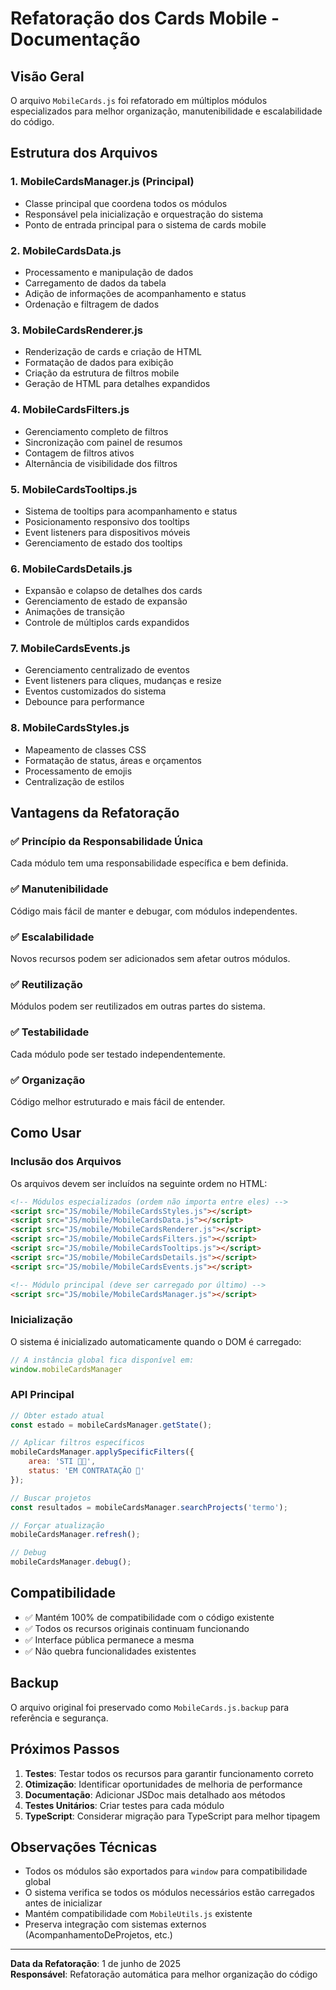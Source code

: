 # Refatoração dos Cards Mobile - Documentação

## Visão Geral

O arquivo `MobileCards.js` foi refatorado em múltiplos módulos especializados para melhor organização, manutenibilidade e escalabilidade do código.

## Estrutura dos Arquivos

### 1. **MobileCardsManager.js** (Principal)
- Classe principal que coordena todos os módulos
- Responsável pela inicialização e orquestração do sistema
- Ponto de entrada principal para o sistema de cards mobile

### 2. **MobileCardsData.js**
- Processamento e manipulação de dados
- Carregamento de dados da tabela
- Adição de informações de acompanhamento e status
- Ordenação e filtragem de dados

### 3. **MobileCardsRenderer.js**
- Renderização de cards e criação de HTML
- Formatação de dados para exibição
- Criação da estrutura de filtros mobile
- Geração de HTML para detalhes expandidos

### 4. **MobileCardsFilters.js**
- Gerenciamento completo de filtros
- Sincronização com painel de resumos
- Contagem de filtros ativos
- Alternância de visibilidade dos filtros

### 5. **MobileCardsTooltips.js**
- Sistema de tooltips para acompanhamento e status
- Posicionamento responsivo dos tooltips
- Event listeners para dispositivos móveis
- Gerenciamento de estado dos tooltips

### 6. **MobileCardsDetails.js**
- Expansão e colapso de detalhes dos cards
- Gerenciamento de estado de expansão
- Animações de transição
- Controle de múltiplos cards expandidos

### 7. **MobileCardsEvents.js**
- Gerenciamento centralizado de eventos
- Event listeners para cliques, mudanças e resize
- Eventos customizados do sistema
- Debounce para performance

### 8. **MobileCardsStyles.js**
- Mapeamento de classes CSS
- Formatação de status, áreas e orçamentos
- Processamento de emojis
- Centralização de estilos

## Vantagens da Refatoração

### ✅ **Princípio da Responsabilidade Única**
Cada módulo tem uma responsabilidade específica e bem definida.

### ✅ **Manutenibilidade**
Código mais fácil de manter e debugar, com módulos independentes.

### ✅ **Escalabilidade**
Novos recursos podem ser adicionados sem afetar outros módulos.

### ✅ **Reutilização**
Módulos podem ser reutilizados em outras partes do sistema.

### ✅ **Testabilidade**
Cada módulo pode ser testado independentemente.

### ✅ **Organização**
Código melhor estruturado e mais fácil de entender.

## Como Usar

### Inclusão dos Arquivos
Os arquivos devem ser incluídos na seguinte ordem no HTML:

```html
<!-- Módulos especializados (ordem não importa entre eles) -->
<script src="JS/mobile/MobileCardsStyles.js"></script>
<script src="JS/mobile/MobileCardsData.js"></script>
<script src="JS/mobile/MobileCardsRenderer.js"></script>
<script src="JS/mobile/MobileCardsFilters.js"></script>
<script src="JS/mobile/MobileCardsTooltips.js"></script>
<script src="JS/mobile/MobileCardsDetails.js"></script>
<script src="JS/mobile/MobileCardsEvents.js"></script>

<!-- Módulo principal (deve ser carregado por último) -->
<script src="JS/mobile/MobileCardsManager.js"></script>
```

### Inicialização
O sistema é inicializado automaticamente quando o DOM é carregado:

```javascript
// A instância global fica disponível em:
window.mobileCardsManager
```

### API Principal

```javascript
// Obter estado atual
const estado = mobileCardsManager.getState();

// Aplicar filtros específicos
mobileCardsManager.applySpecificFilters({
    area: 'STI 👩‍💼',
    status: 'EM CONTRATAÇÃO 🤝'
});

// Buscar projetos
const resultados = mobileCardsManager.searchProjects('termo');

// Forçar atualização
mobileCardsManager.refresh();

// Debug
mobileCardsManager.debug();
```

## Compatibilidade

- ✅ Mantém 100% de compatibilidade com o código existente
- ✅ Todos os recursos originais continuam funcionando
- ✅ Interface pública permanece a mesma
- ✅ Não quebra funcionalidades existentes

## Backup

O arquivo original foi preservado como `MobileCards.js.backup` para referência e segurança.

## Próximos Passos

1. **Testes**: Testar todos os recursos para garantir funcionamento correto
2. **Otimização**: Identificar oportunidades de melhoria de performance
3. **Documentação**: Adicionar JSDoc mais detalhado aos métodos
4. **Testes Unitários**: Criar testes para cada módulo
5. **TypeScript**: Considerar migração para TypeScript para melhor tipagem

## Observações Técnicas

- Todos os módulos são exportados para `window` para compatibilidade global
- O sistema verifica se todos os módulos necessários estão carregados antes de inicializar
- Mantém compatibilidade com `MobileUtils.js` existente
- Preserva integração com sistemas externos (AcompanhamentoDeProjetos, etc.)

---

**Data da Refatoração**: 1 de junho de 2025  
**Responsável**: Refatoração automática para melhor organização do código
